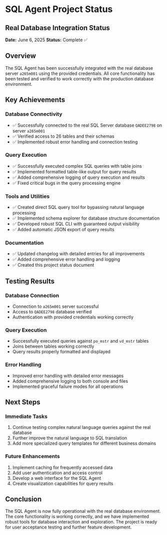 # SQL Agent Project Status

## Real Database Integration Status
**Date:** June 6, 2025
**Status:** Complete ✅

## Overview
The SQL Agent has been successfully integrated with the real database server `a265m001` using the provided credentials. All core functionality has been tested and verified to work correctly with the production database environment.

## Key Achievements

### Database Connectivity
- ✅ Successfully connected to the real SQL Server database `QADEE2798` on server `a265m001`
- ✅ Verified access to 26 tables and their schemas
- ✅ Implemented robust error handling and connection testing

### Query Execution
- ✅ Successfully executed complex SQL queries with table joins
- ✅ Implemented formatted table-like output for query results
- ✅ Added comprehensive logging of query execution and results
- ✅ Fixed critical bugs in the query processing engine

### Tools and Utilities
- ✅ Created direct SQL query tool for bypassing natural language processing
- ✅ Implemented schema explorer for database structure documentation
- ✅ Developed robust SQL CLI with guaranteed output visibility
- ✅ Added automatic JSON export of query results

### Documentation
- ✅ Updated changelog with detailed entries for all improvements
- ✅ Added comprehensive error handling and logging
- ✅ Created this project status document

## Testing Results

### Database Connection
- Connection to `a265m001` server successful
- Access to `QADEE2798` database verified
- Authentication with provided credentials working correctly

### Query Execution
- Successfully executed queries against `po_mstr` and `vd_mstr` tables
- Joins between tables working correctly
- Query results properly formatted and displayed

### Error Handling
- Improved error handling with detailed error messages
- Added comprehensive logging to both console and files
- Implemented graceful failure modes for all operations

## Next Steps

### Immediate Tasks
1. Continue testing complex natural language queries against the real database
2. Further improve the natural language to SQL translation
3. Add more specialized query templates for different business domains

### Future Enhancements
1. Implement caching for frequently accessed data
2. Add user authentication and access control
3. Develop a web interface for the SQL Agent
4. Create visualization capabilities for query results

## Conclusion
The SQL Agent is now fully operational with the real database environment. The core functionality is working correctly, and we have implemented robust tools for database interaction and exploration. The project is ready for user acceptance testing and further feature development.
